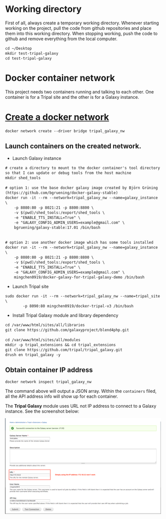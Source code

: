 # Working directory

First of all, always create a temporary working directory. Whenever starting working on the project, pull the code
from github repositories and place them into this working directory. When stopping working, push the code to github
and remove everything from the local computer.


``` 
cd ~/Desktop
mkdir test-tripal-galaxy
cd test-tripal-galaxy
```

# Docker container network

This project needs two containers running and talking to each other. One container is
for a Tripal site and the other is for a Galaxy instance.


# [Create a docker network](https://docs.docker.com/engine/userguide/networking/#bridge-networks)

```
docker network create --driver bridge tripal_galaxy_nw
```


## Launch containers on the created network.

* Launch Galaxy instance

```
# create a directory to mount to the docker container's tool directory so that I can update or debug tools from the host machine
mkdir shed_tools
 
# option 1: use the base docker galaxy image created by Björn Grüning (https://github.com/bgruening/docker-galaxy-stable)
docker run -it --rm --network=tripal_galaxy_nw --name=galaxy_instance \
    -p 8080:80 -p 8021:21 -p 8800:8800 \
    -v $(pwd)/shed_tools:/export/shed_tools \ 
    -e "ENABLE_TTS_INSTALL=True" \
    -e "GALAXY_CONFIG_ADMIN_USERS=example@gmail.com" \
    bgruening/galaxy-stable:17.01 /bin/bash
    
    
# option 2: use another docker image which has some tools installed
docker run -it --rm --network=tripal_galaxy_nw --name=galaxy_instance \
    -p 8080:80 -p 8021:21 -p 8800:8800 \
    -v $(pwd)/shed_tools:/export/shed_tools \ 
    -e "ENABLE_TTS_INSTALL=True" \
    -e "GALAXY_CONFIG_ADMIN_USERS=example@gmail.com" \
    mingchen0919/docker-galaxy-for-tripal-galaxy-demo /bin/bash
```

* Launch Tripal site

``` 
sudo docker run -it --rm --network=tripal_galaxy_nw --name=tripal_site \
        -p 8090:80 mingchen0919/docker-tripal-v3 /bin/bash
```

* Install Tripal Galaxy module and library dependency

``` 
cd /var/www/html/sites/all/libraries
git clone https://github.com/galaxyproject/blend4php.git

cd /var/www/html/sites/all/modules
mkdir -p tripal_extensions && cd tripal_extensions
git clone https://github.com/tripal/tripal_galaxy.git
drush en tripal_galaxy -y
```

## Obtain container IP address

``` 
docker network inspect tripal_galaxy_nw
```

The command above will output a JSON array. Within the `containers` filed, all the API address info will show up for each container.


The **Tripal Galaxy** module uses URL not IP address to connect to a Galaxy instance. See the screenshot below:

![tripal galaxy connection](images/tripal_galaxy_connect_to_galaxy.png)

